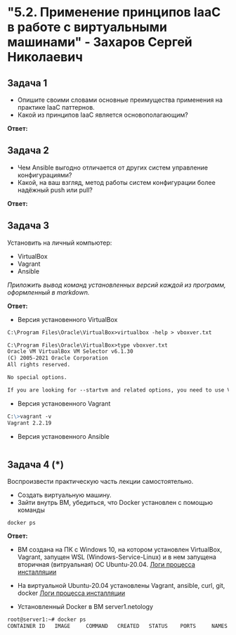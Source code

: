 
# "5.2. Применение принципов IaaC в работе с виртуальными машинами" - Захаров Сергей Николаевич

## Задача 1

- Опишите своими словами основные преимущества применения на практике IaaC паттернов.
- Какой из принципов IaaC является основополагающим?

**Ответ:**

## Задача 2

- Чем Ansible выгодно отличается от других систем управление конфигурациями?
- Какой, на ваш взгляд, метод работы систем конфигурации более надёжный push или pull?

**Ответ:**

## Задача 3

Установить на личный компьютер:

- VirtualBox
- Vagrant
- Ansible

*Приложить вывод команд установленных версий каждой из программ, оформленный в markdown.*

**Ответ:**

- Версия установенного VirtualBox
```md
C:\Program Files\Oracle\VirtualBox>virtualbox -help > vboxver.txt

C:\Program Files\Oracle\VirtualBox>type vboxver.txt
Oracle VM VirtualBox VM Selector v6.1.30
(C) 2005-2021 Oracle Corporation
All rights reserved.

No special options.

If you are looking for --startvm and related options, you need to use VirtualBoxVM.
```

- Версия установенного Vagrant
```md
C:\>vagrant -v
Vagrant 2.2.19
```

- Версия установенного Ansible
```md

```

## Задача 4 (*)

Воспроизвести практическую часть лекции самостоятельно.

- Создать виртуальную машину.
- Зайти внутрь ВМ, убедиться, что Docker установлен с помощью команды
```
docker ps
```
**Ответ:**
- ВМ создана на ПК с Windows 10, на котором установлен VirtualBox, Vagrant, запущен WSL (Windows-Service-Linux) и в нем запущена вторичная (витруальная) ОС Ubuntu-20.04. 
  [Логи процесса инсталляции](https://github.com/zakharovnpa/02-virt-admin-homeworks/blob/main/05-virt-02-iaac/install-wsl2%2Bvagrant/Install.md)
- На виртуальной Ubuntu-20.04 установлены Vagrant, ansible, curl, git, docker
  [Логи процесса инсталляции](https://github.com/zakharovnpa/02-virt-admin-homeworks/blob/main/05-virt-02-iaac/Install-ansible/Install-on-Ubuntu-20-ansible.md)

- Установленный Docker в ВМ server1.netology
```md
root@server1:~# docker ps
CONTAINER ID   IMAGE     COMMAND   CREATED   STATUS    PORTS     NAMES

```
